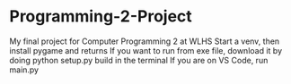 # Programming-2-Project
My final project for Computer Programming 2 at WLHS
Start a venv, then install pygame and returns
If you want to run from exe file, download it by doing python setup.py build in the terminal
If you are on VS Code, run main.py
